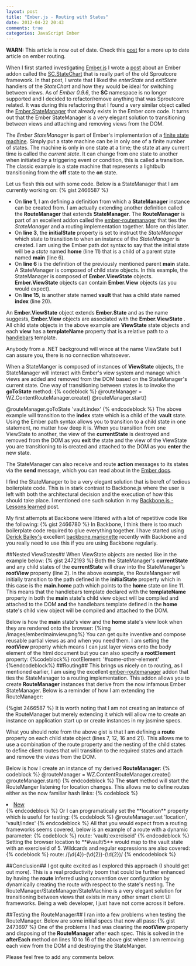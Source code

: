 ```yaml
---
layout: post
title: "Ember.js - Routing with States"
date: 2012-04-22 20:43
comments: true
categories: JavaScript Ember
---
```

**WARN:** This article is now out of date.  Check this <a href="http://www.thesoftwaresimpleton.com/blog/2013/03/03/final-route/">post</a> for a more up to date article on ember routing.

When I first started investigating <a target="_blank" href="http://emberjs.com/">Ember.js</a> I wrote a <a target="_blank" href="http://www.thesoftwaresimpleton.com/blog/2012/02/28/statemachine/">post</a> about an Ember addon called the <a href="http://docs.sproutcore.com/symbols/SC.State.html" target="_blank">SC.StateChart</a> that is really part of the old Sproutcore framework.  In that post, I wrote that I liked the *enterState* and *exitState* handlers of the *StateChart* and how they would be ideal for switching between views.  As of *Ember 0.9.6*, the **SC** namespace is no longer supported and I decided to refactor/remove anything that was Sproutcore related.  It was during this refactoring that I found a very similar object called the <a href="http://docs.emberjs.com/#doc=Ember.StateManager&src=false" target="_blank">Ember.StateManager</a> that already exists in the Ember core code. It turns out that the Ember StateManager is a very elegant solution to transitioning between views and attaching and removing views from the DOM.

The *Ember StateManager* is part of Ember's implementation of a <a href="http://en.wikipedia.org/wiki/Finite-state_machine" targe="_blank">finite state machine</a>.  Simply put a state machine can be in only one of a finite number of states.  The machine is only in one state at a time;  the state at any current time is called the *current state*.  It can change from one state to another when initiated by a triggering event or condition, this is called a transition.  The classic example is a state machine that represents a lightbulb transitioning from the **off** state to the **on** state.  

Let us flesh this out with some code.  Below is a StateManager that I am currently working on:
{% gist 2466587 %}
- On **line 1**, I am defining a definition from which a **StateManager** instance can be created from.  I am actually extending another definition called the **RouteManager** that extends **StateManager**.  The **RouteManager** is part of an excellent addon called the <a href="https://github.com/ghempton/ember-routemanager" target="_blank">ember-routemanager</a> that ties the *StateManager* and a routing implementation together.  More on this later.
- On **line 3**, the **initialState** property is set to instruct the *StateManager* which state to transition to when an instance of the *StateManager* is created.  I am using the Ember path dot syntax to say that the initial state will be a *state* named **home** (line 11) that is a child of a parent state named **main** (line 6).
- On **line 6** is the definition of the previously mentioned parent **main** state. A StateManager is composed of child state objects.  In this example, the StateManager is composed of **Ember.ViewState** objects. **Ember.ViewState** objects can contain **Ember.View** objects (as you would expect). 
- On **line 15**, is another state named **vault** that has a child state named **index** (line 20).

An **Ember.ViewState** object extends **Ember.State** and as the name suggests, **Ember.View** objects are associated with the **Ember.ViewState** .  All child state objects in the above example are **ViewState** state objects and each **view** has a **templateName** property that is a relative path to a <a href="http://www.handlebarsjs.com" target="_blank">handlebars</a> template.  

Anybody from a .NET background will wince at the name ViewState but I can assure you, there is no connection whatsoever. 

When a StateManger is composed of instances of **ViewState** objects, the StateManager will interact with Ember's view system and manage which views are added and removed from the DOM based on the StateManager's current state.  One way of transitioning between states is to invoke the **goToState** method:
{% codeblock %}
@routeManager = WZ.ContentRouteManager.create()
@routeManager.start()

@routeManager.goToState 'vault.index'
{% endcodeblock %}
The above example will transition to the **index** state which is a child of the **vault** state.  Using the Ember path syntax allows you to transition to a child state in one statement, no matter how deep it is.  When you transition from one ViewState to another, the view of the **currentState** is destroyed and removed from the DOM as you **exit** the state and the view of the ViewState you are transitioning to is created and attached to the DOM as you **enter** the new state.

The StateManager can also receive and route **action** messages to its states via the **send** message, which you can read about in the <a href="http://docs.emberjs.com/#doc=Ember.StateManager&src=false" target="_blank">Ember docs</a>.

I find the StateManager to be a very elegant solution that is bereft of tedious boilerplate code.  This is in stark contrast to Backbone.js where the user is left with both the architectural decision and the execution of how this should take place.  I mentioned one such solution in my <a href="http://www.thesoftwaresimpleton.com/blog/2011/11/13/backbone-js---lessons-learned/" target="_blank">Backbone.js - Lessons learned</a> post.

My first attempts at Backbone were littered with a lot of repetitive code like the following:
{% gist 2466780 %}
In Backbone, I think there is too much boilerplate code required to glue everything together.  I have started using <a href="https://twitter.com/#!/derickbailey" target="_blank">Derick Bailey's</a> excellent <a href="https://github.com/derickbailey/backbone.marionette" target="_blank">backbone.marionette</a> recently with Backbone and you really need to use this if you are using Backbone regularly. 

##Nested ViewStates##
When ViewState objects are nested like in the example below:
{% gist 2472193 %}
Both the StateManager's **currentState** and any child states of the **currentState** will draw into the StateManager's **rootView** property (line 2).  In the above example, the RouteMangaer will initially transition to the path defined in the **initialState** property which in this case is the **main.home** path which points to the **home** state on line 11.  This means that the handlebars template declared with the **templateName** property in both the **main** state's child view object will be compiled and attached to the DOM **and** the handlebars template defined in the **home** state's child view object will be compiled and attached to the DOM.

Below is how the **main** state's view and the **home** state's view look when they are rendered onto the browser:
{%img /images/ember/mainview.png%}
You can get quite inventive and compose reusable partial views as and when you need them. I am setting the **rootView** property which means I can just layer views onto the body element of the html document but you can also specify a **rootElement** property:
{%codeblock%}
rootElement: '#some-other-element'
{%endcodeblock%}
##Routing##
This brings us nicely on to routing, as I mentioned earlier, I am using the excellent <a href="https://github.com/ghempton/ember-routemanager" target="_blank">ember-routemanager</a> addon that ties the StateManager to a routing implementation.  This addon allows you to create **RouteManager** instances that derive from the now infamous Ember StateManager.  Below is a reminder of how I am extending the RouteManager:

{%gist 2466587 %}
It is worth noting that I am not creating an instance of the RouteManager but merely extending it which will allow me to create an instance on application start up or create instances in my jasmine specs.

What you should note from the above gist is that I am defining a **route** property on each child state object (lines 7, 12, 16 and 21).  This allows me to use a combination of the route property and the nesting of the child states to define client routes that will transition to the required states and attach and remove the views from the DOM.

Below is how I create an instance of my derived **RouteManager**:
{% codeblock %}
@routeManager = WZ.ContentRouteManager.create()
@routeManager.start()
{% endcodeblock %}
The **start** method will start the RouteManger listening for location changes.  This allows me to define routes either as the now familiar hash links:
{% codeblock %}
<!--Transition to the vault.new state -->
<li><a href="#vault/new">New</a></li>
{% endcodeblock %}
Or I can programatically set the **location** property which is useful for testing:
{% codeblock %}
@routeManager.set 'location', 'vault/index'
{% endcodeblock %}
All that you would expect from a routing frameworks seems covered, below is an example of a route with a dynamic parameter:
{% codeblock %}
route: 'vault/:exerciseid'
{% endcodeblock %}
Setting the browser location to **#vault/5** would map to the vault state with an exerciseid of 5.  Wildcards and regular expressions are also covered:
{% codeblock %}
route: /(\d{4})-(\d{2})-(\d{2})/
{% endcodeblock %}

##Conclusion##
I got quite excited as I explored this approach (I should get out more).  This is a real productivity boom that could be further enhanced by having the **route** inferred using convention over configuration by dynamically creating the route with respect to the state's nesting.  The RouteManager/StateManager/StateMachine is a very elegant solution for transitioning between views that exists in many other smart client UI frameworks.  Being a web developer, I just have not come across it before.

##Testing the RouteManager##
I ran into a few problems when testing the RouteManager.  Below are some initial specs that now all pass:
{% gist 2473697 %}
One of the problems I had was clearing the **rootView** property and disposing of the **RouteManager**  after each spec.  This is  solved in the **afterEach** method on lines 10 to 16 of the above gist where I am removing each view from the DOM and destroying the StateManger.

Please feel free to add any comments below.
